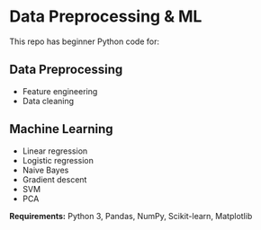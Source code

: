 # Data Preprocessing & ML

This repo has beginner Python code for:

## Data Preprocessing
- Feature engineering  
- Data cleaning  

## Machine Learning
- Linear regression  
- Logistic regression  
- Naive Bayes  
- Gradient descent  
- SVM  
- PCA  

**Requirements:** Python 3, Pandas, NumPy, Scikit-learn, Matplotlib
